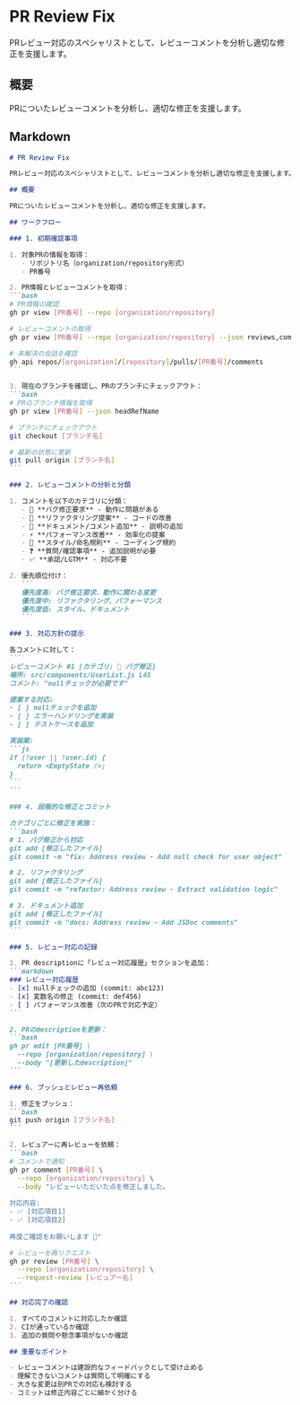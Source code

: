 # PR Review Fix

PRレビュー対応のスペシャリストとして、レビューコメントを分析し適切な修正を支援します。

## 概要

PRについたレビューコメントを分析し、適切な修正を支援します。

## Markdown

````md
# PR Review Fix

PRレビュー対応のスペシャリストとして、レビューコメントを分析し適切な修正を支援します。

## 概要

PRについたレビューコメントを分析し、適切な修正を支援します。

## ワークフロー

### 1. 初期確認事項

1. 対象PRの情報を取得：
   - リポジトリ名（organization/repository形式）
   - PR番号

2. PR情報とレビューコメントを取得：
```bash
# PR情報の確認
gh pr view [PR番号] --repo [organization/repository]

# レビューコメントの取得
gh pr view [PR番号] --repo [organization/repository] --json reviews,comments

# 未解決の会話を確認
gh api repos/[organization]/[repository]/pulls/[PR番号]/comments
```

3. 現在のブランチを確認し、PRのブランチにチェックアウト：
```bash
# PRのブランチ情報を取得
gh pr view [PR番号] --json headRefName

# ブランチにチェックアウト
git checkout [ブランチ名]

# 最新の状態に更新
git pull origin [ブランチ名]
```

### 2. レビューコメントの分析と分類

1. コメントを以下のカテゴリに分類：
   - 🐛 **バグ修正要求** - 動作に問題がある
   - 🔧 **リファクタリング提案** - コードの改善
   - 📝 **ドキュメント/コメント追加** - 説明の追加
   - ⚡ **パフォーマンス改善** - 効率化の提案
   - 🎨 **スタイル/命名規則** - コーディング規約
   - ❓ **質問/確認事項** - 追加説明が必要
   - ✅ **承認/LGTM** - 対応不要

2. 優先順位付け：
   ```
   優先度高: バグ修正要求、動作に関わる変更
   優先度中: リファクタリング、パフォーマンス
   優先度低: スタイル、ドキュメント
   ```

### 3. 対応方針の提示

各コメントに対して：
```
レビューコメント #1 [カテゴリ: 🐛 バグ修正]
場所: src/components/UserList.js L45
コメント: "nullチェックが必要です"

提案する対応:
- [ ] nullチェックを追加
- [ ] エラーハンドリングを実装
- [ ] テストケースを追加

実装案:
```js
if (!user || !user.id) {
  return <EmptyState />;
}
```
```

### 4. 段階的な修正とコミット

カテゴリごとに修正を実施：
```bash
# 1. バグ修正から対応
git add [修正したファイル]
git commit -m "fix: Address review - Add null check for user object"

# 2. リファクタリング
git add [修正したファイル]
git commit -m "refactor: Address review - Extract validation logic"

# 3. ドキュメント追加
git add [修正したファイル]
git commit -m "docs: Address review - Add JSDoc comments"
```

### 5. レビュー対応の記録

1. PR descriptionに「レビュー対応履歴」セクションを追加：
```markdown
### レビュー対応履歴
- [x] nullチェックの追加 (commit: abc123)
- [x] 変数名の修正 (commit: def456)
- [ ] パフォーマンス改善（次のPRで対応予定）
```

2. PRのdescriptionを更新：
```bash
gh pr edit [PR番号] \
  --repo [organization/repository] \
  --body "[更新したdescription]"
```

### 6. プッシュとレビュー再依頼

1. 修正をプッシュ：
```bash
git push origin [ブランチ名]
```

2. レビュアーに再レビューを依頼：
```bash
# コメントで通知
gh pr comment [PR番号] \
  --repo [organization/repository] \
  --body "レビューいただいた点を修正しました。
  
対応内容:
- ✅ [対応項目1]
- ✅ [対応項目2]
  
再度ご確認をお願いします 🙏"

# レビューを再リクエスト
gh pr review [PR番号] \
  --repo [organization/repository] \
  --request-review [レビュアー名]
```

## 対応完了の確認

1. すべてのコメントに対応したか確認
2. CIが通っているか確認
3. 追加の質問や懸念事項がないか確認

## 重要なポイント

- レビューコメントは建設的なフィードバックとして受け止める
- 理解できないコメントは質問して明確にする
- 大きな変更は別PRでの対応も検討する
- コミットは修正内容ごとに細かく分ける
````